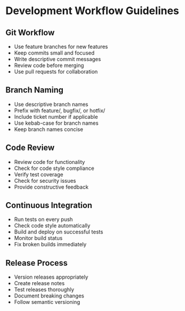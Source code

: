 # Development Workflow Guidelines

## Git Workflow
- Use feature branches for new features
- Keep commits small and focused
- Write descriptive commit messages
- Review code before merging
- Use pull requests for collaboration

## Branch Naming
- Use descriptive branch names
- Prefix with feature/, bugfix/, or hotfix/
- Include ticket number if applicable
- Use kebab-case for branch names
- Keep branch names concise

## Code Review
- Review code for functionality
- Check for code style compliance
- Verify test coverage
- Check for security issues
- Provide constructive feedback

## Continuous Integration
- Run tests on every push
- Check code style automatically
- Build and deploy on successful tests
- Monitor build status
- Fix broken builds immediately

## Release Process
- Version releases appropriately
- Create release notes
- Test releases thoroughly
- Document breaking changes
- Follow semantic versioning 